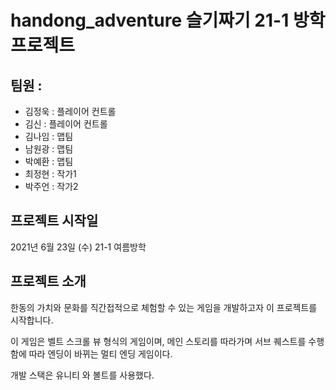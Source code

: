 # handong_adventure 슬기짜기 21-1 방학 프로젝트 

## 팀원 :
* 김정욱 : 플레이어 컨트롤 
* 김신 : 플레이어 컨트롤 
* 김나임 : 맵팀
* 남원광 : 맵팀
* 박예환 : 맵팀
* 최정현 : 작가1
* 박주언 : 작가2

## 프로젝트 시작일 

2021년 6월 23일 (수) 21-1 여름방학

## 프로젝트 소개

한동의 가치와 문화를 직간접적으로 체험할 수 있는 게임을 개발하고자 이 프로젝트를 시작합니다.

이 게임은 벨트 스크롤 뷰 형식의 게임이며, 메인 스토리를 따라가며 서브 퀘스트를 수행함에 따라 엔딩이 바뀌는 멀티 엔딩 게임이다. 

개발 스택은 유니티 와 볼트를 사용했다.
